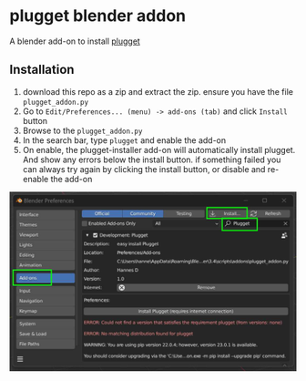 # plugget blender addon
A blender add-on to install [plugget](https://github.com/hannesdelbeke/plugget)

## Installation
1. download this repo as a zip and extract the zip. ensure you have the file `plugget_addon.py`
2. Go to `Edit/Preferences... (menu) -> add-ons (tab)` and click `Install` button
3. Browse to the `plugget_addon.py`
4. In the search bar, type `plugget` and enable the add-on
5. On enable, the plugget-installer add-on will automatically install plugget. And show any errors below the install button.
if something failed you can always try again by clicking the install button, or disable and re-enable the add-on

![installation instructions screenshot](install_addon.jpg)
